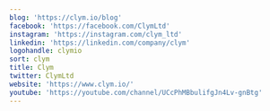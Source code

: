 ```yaml
---
blog: 'https://clym.io/blog'
facebook: 'https://facebook.com/ClymLtd'
instagram: 'https://instagram.com/clym_ltd'
linkedin: 'https://linkedin.com/company/clym'
logohandle: clymio
sort: clym
title: Clym
twitter: ClymLtd
website: 'https://www.clym.io/'
youtube: 'https://youtube.com/channel/UCcPhMBbulifgJn4Lv-gnBtg'
---
```


